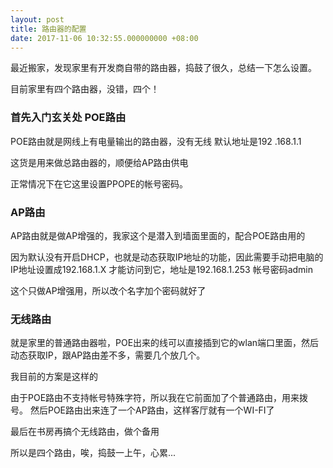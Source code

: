 ```yaml
---
layout: post
title: 路由器的配置
date: 2017-11-06 10:32:55.000000000 +08:00
---
```


最近搬家，发现家里有开发商自带的路由器，捣鼓了很久，总结一下怎么设置。


目前家里有四个路由器，没错，四个！

### 首先入门玄关处 POE路由

POE路由就是网线上有电量输出的路由器，没有无线 默认地址是192	.168.1.1

这货是用来做总路由器的，顺便给AP路由供电

正常情况下在它这里设置PPOPE的帐号密码。

### AP路由

AP路由就是做AP增强的，我家这个是潜入到墙面里面的，配合POE路由用的

因为默认没有开启DHCP，也就是动态获取IP地址的功能，因此需要手动把电脑的IP地址设置成192.168.1.X  才能访问到它，地址是192.168.1.253 帐号密码admin

这个只做AP增强用，所以改个名字加个密码就好了

### 无线路由

就是家里的普通路由器啦，POE出来的线可以直接插到它的wlan端口里面，然后动态获取IP，跟AP路由差不多，需要几个放几个。


我目前的方案是这样的

由于POE路由不支持帐号特殊字符，所以我在它前面加了个普通路由，用来拨号。
然后POE路由出来连了一个AP路由，这样客厅就有一个WI-FI了

最后在书房再搞个无线路由，做个备用

所以是四个路由，唉，捣鼓一上午，心累...





